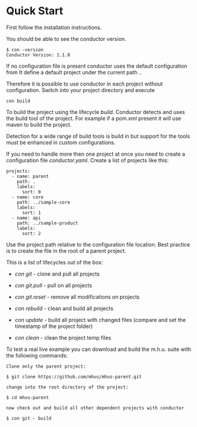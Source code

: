 # Quick Start

First follow the installation instructions.

You should be able to see the conductor version.

    $ con -version
    Conductor Version: 1.1.0

If no configuration file is present conductor uses the default
configuration from It define a default project under the current path
*.*.

Therefore it is possible to use conductor in each project without
configuration. Switch into your project directory and execute

    con build

To build the project using the lifecycle *build*. Conductor detects and
uses the build tool of the project. For example if a pom.xml present it
will use maven to build the project.

Detection for a wide range of build tools is build in but support for
the tools must be enhanced in custom configurations.

If you need to handle more then one project at once you need to create a
configuration file *conductor.yaml*. Create a list of projects like
this:

    projects:
      - name: parent
        path: .
        labels:
          sort: 0
      - name: core
        path: ../sample-core
        labels:
          sort: 1
      - name: api
        path: ../sample-product
        labels:
          sort: 2

Use the project path relative to the configuration file location. Best
practice is to create the file in the root of a parent project.

This is a list of lifecycles out of the box:

-   *con git* - clone and pull all projects

-   *con git.pull* - pull on all projects

-   *con git.reset* - remove all modifications on projects

-   *con rebuild* - clean and build all projects

-   *con update* - build all project with changed files (compare and set
    the timestamp of the project folder)

-   *con clean* - clean the project temp files

To test a real live example you can download and build the m.h.u. suite
with the following commands:

    Clone only the parent project:

    $ git clone https://github.com/mhus/mhus-parent.git

    change into the root directory of the project:

    $ cd mhus-parent

    now check out and build all other dependent projects with conductor

    $ con git - build
